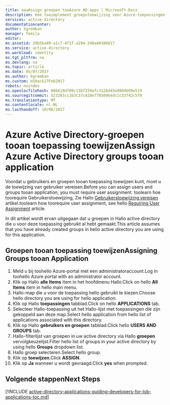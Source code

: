```yaml
---
title: aaaAssign groepen tooAzure AD-apps | Microsoft-Docs
description: Hoe tooimplement groepstoewijzing voor Azure-toepassingen.
services: active-directory
documentationcenter: 
author: kgremban
manager: femila
editor: 
ms.assetid: 29b5ba89-a1c7-4f1f-a294-248a40106617
ms.service: active-directory
ms.workload: identity
ms.tgt_pltfrm: na
ms.devlang: na
ms.topic: article
ms.date: 05/07/2017
ms.author: kgremban
ms.custom: H1Hack27Feb2017
robots: noindex
ms.openlocfilehash: 086619df09c13bf259afc3128d45ed804b99e519
ms.sourcegitcommit: 523283cc1b3c37c428e77850964dc1c33742c5f0
ms.translationtype: MT
ms.contentlocale: nl-NL
ms.lasthandoff: 10/06/2017
---
```

# <a name="assign-azure-active-directory-groups-tooan-application"></a><span data-ttu-id="65f42-103">Azure Active Directory-groepen tooan toepassing toewijzen</span><span class="sxs-lookup"><span data-stu-id="65f42-103">Assign Azure Active Directory groups tooan application</span></span>
<span data-ttu-id="65f42-104">Voordat u gebruikers en groepen tooan toepassing toewijzen kunt, moet u de toewijzing van gebruiker vereisen.</span><span class="sxs-lookup"><span data-stu-id="65f42-104">Before you can assign users and groups tooan application, you must require user assignment.</span></span> <span data-ttu-id="65f42-105">toolearn hoe toorequire Gebruikerstoewijzing, Zie Hallo [Gebruikerstoewijzing vereisen](active-directory-applications-guiding-developers-requiring-user-assignment.md) artikel.</span><span class="sxs-lookup"><span data-stu-id="65f42-105">toolearn how toorequire user assignment, see hello [Requiring User Assignment](active-directory-applications-guiding-developers-requiring-user-assignment.md) article.</span></span>

<span data-ttu-id="65f42-106">In dit artikel wordt ervan uitgegaan dat u groepen in Hallo active directory die u voor deze toepassing gebruikt al hebt gemaakt.</span><span class="sxs-lookup"><span data-stu-id="65f42-106">This article assumes that you have already created groups in hello active directory you are using for this application.</span></span>

## <a name="assigning-groups-tooan-application"></a><span data-ttu-id="65f42-107">Groepen tooan toepassing toewijzen</span><span class="sxs-lookup"><span data-stu-id="65f42-107">Assigning Groups tooan Application</span></span>
1. <span data-ttu-id="65f42-108">Meld u bij toohello Azure-portal met een administratoraccount.</span><span class="sxs-lookup"><span data-stu-id="65f42-108">Log in toohello Azure portal with an administrator account.</span></span>
2. <span data-ttu-id="65f42-109">Klik op Hallo **alle Items** item in het hoofdmenu Hallo.</span><span class="sxs-lookup"><span data-stu-id="65f42-109">Click on hello **All Items** item in hello main menu.</span></span>
3. <span data-ttu-id="65f42-110">Hallo-map die u voor de toepassing hello gebruikt te kiezen.</span><span class="sxs-lookup"><span data-stu-id="65f42-110">Choose hello directory you are using for hello application.</span></span>
4. <span data-ttu-id="65f42-111">Klik op Hallo **toepassingen** tabblad.</span><span class="sxs-lookup"><span data-stu-id="65f42-111">Click on hello **APPLICATIONS** tab.</span></span>
5. <span data-ttu-id="65f42-112">Selecteer Hallo-toepassing uit het Hallo-lijst met toepassingen die zijn gekoppeld aan deze map.</span><span class="sxs-lookup"><span data-stu-id="65f42-112">Select hello application from hello list of applications associated with this directory.</span></span>
6. <span data-ttu-id="65f42-113">Klik op Hallo **gebruikers en groepen** tabblad.</span><span class="sxs-lookup"><span data-stu-id="65f42-113">Click hello **USERS AND GROUPS** tab.</span></span>
7. <span data-ttu-id="65f42-114">Hallo-filterlijst van groepen in uw active directory via Hallo **groepen** vervolgkeuzelijst.</span><span class="sxs-lookup"><span data-stu-id="65f42-114">Filter hello list of groups in your active directory by using hello **Groups** dropdown list.</span></span>
8. <span data-ttu-id="65f42-115">Hallo groep selecteren.</span><span class="sxs-lookup"><span data-stu-id="65f42-115">Select hello group.</span></span>
9. <span data-ttu-id="65f42-116">Klik op **toewijzen**.</span><span class="sxs-lookup"><span data-stu-id="65f42-116">Click **ASSIGN**.</span></span>
10. <span data-ttu-id="65f42-117">Klik op **Ja** wanneer u wordt gevraagd.</span><span class="sxs-lookup"><span data-stu-id="65f42-117">Click **yes** when prompted.</span></span>

## <a name="next-steps"></a><span data-ttu-id="65f42-118">Volgende stappen</span><span class="sxs-lookup"><span data-stu-id="65f42-118">Next Steps</span></span>
[!INCLUDE [active-directory-applications-guiding-developers-for-lob-applications-toc.md](../../includes/active-directory-applications-guiding-developers-for-lob-applications-toc.md)]
